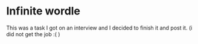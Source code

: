 # Infinite wordle

This was a task I got on an interview and I decided to finish it and post it. (i did not get the job :(  )

